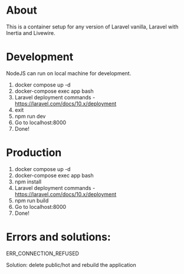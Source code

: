 # About

This is a container setup for any version of Laravel vanilla, Laravel with Inertia and Livewire.

# Development

NodeJS can run on local machine for development.

1. docker compose up -d
2. docker-compose exec app bash
3. Laravel deployment commands - https://laravel.com/docs/10.x/deployment
4. exit 
5. npm run dev
6. Go to localhost:8000
7. Done!

# Production

1. docker compose up -d
2. docker-compose exec app bash
3. npm install
4. Laravel deployment commands - https://laravel.com/docs/10.x/deployment
5. npm run build
6. Go to localhost:8000
7. Done!

# Errors and solutions:

<p>ERR_CONNECTION_REFUSED</p>
<p>Solution: delete public/hot and rebuild the application</p>






